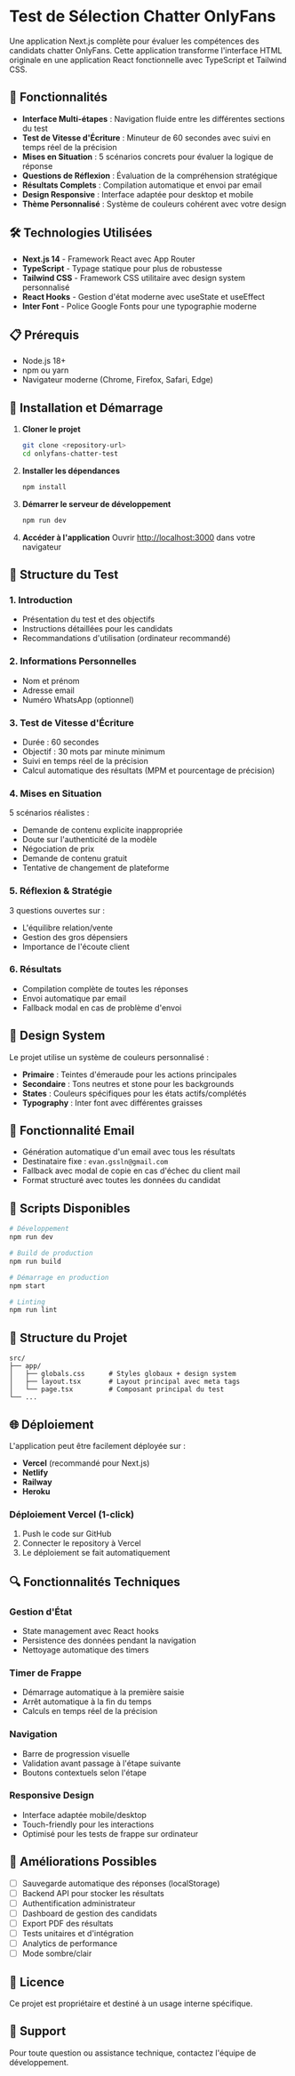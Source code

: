 # Test de Sélection Chatter OnlyFans

Une application Next.js complète pour évaluer les compétences des candidats chatter OnlyFans. Cette application transforme l'interface HTML originale en une application React fonctionnelle avec TypeScript et Tailwind CSS.

## 🚀 Fonctionnalités

- **Interface Multi-étapes** : Navigation fluide entre les différentes sections du test
- **Test de Vitesse d'Écriture** : Minuteur de 60 secondes avec suivi en temps réel de la précision
- **Mises en Situation** : 5 scénarios concrets pour évaluer la logique de réponse
- **Questions de Réflexion** : Évaluation de la compréhension stratégique
- **Résultats Complets** : Compilation automatique et envoi par email
- **Design Responsive** : Interface adaptée pour desktop et mobile
- **Thème Personnalisé** : Système de couleurs cohérent avec votre design

## 🛠️ Technologies Utilisées

- **Next.js 14** - Framework React avec App Router
- **TypeScript** - Typage statique pour plus de robustesse
- **Tailwind CSS** - Framework CSS utilitaire avec design system personnalisé
- **React Hooks** - Gestion d'état moderne avec useState et useEffect
- **Inter Font** - Police Google Fonts pour une typographie moderne

## 📋 Prérequis

- Node.js 18+ 
- npm ou yarn
- Navigateur moderne (Chrome, Firefox, Safari, Edge)

## 🚀 Installation et Démarrage

1. **Cloner le projet**
   ```bash
   git clone <repository-url>
   cd onlyfans-chatter-test
   ```

2. **Installer les dépendances**
   ```bash
   npm install
   ```

3. **Démarrer le serveur de développement**
   ```bash
   npm run dev
   ```

4. **Accéder à l'application**
   Ouvrir [http://localhost:3000](http://localhost:3000) dans votre navigateur

## 📱 Structure du Test

### 1. **Introduction**
- Présentation du test et des objectifs
- Instructions détaillées pour les candidats
- Recommandations d'utilisation (ordinateur recommandé)

### 2. **Informations Personnelles**
- Nom et prénom
- Adresse email
- Numéro WhatsApp (optionnel)

### 3. **Test de Vitesse d'Écriture**
- Durée : 60 secondes
- Objectif : 30 mots par minute minimum
- Suivi en temps réel de la précision
- Calcul automatique des résultats (MPM et pourcentage de précision)

### 4. **Mises en Situation**
5 scénarios réalistes :
- Demande de contenu explicite inappropriée
- Doute sur l'authenticité de la modèle
- Négociation de prix
- Demande de contenu gratuit
- Tentative de changement de plateforme

### 5. **Réflexion & Stratégie**
3 questions ouvertes sur :
- L'équilibre relation/vente
- Gestion des gros dépensiers
- Importance de l'écoute client

### 6. **Résultats**
- Compilation complète de toutes les réponses
- Envoi automatique par email
- Fallback modal en cas de problème d'envoi

## 🎨 Design System

Le projet utilise un système de couleurs personnalisé :

- **Primaire** : Teintes d'émeraude pour les actions principales
- **Secondaire** : Tons neutres et stone pour les backgrounds
- **States** : Couleurs spécifiques pour les états actifs/complétés
- **Typography** : Inter font avec différentes graisses

## 📧 Fonctionnalité Email

- Génération automatique d'un email avec tous les résultats
- Destinataire fixe : `evan.gssln@gmail.com`
- Fallback avec modal de copie en cas d'échec du client mail
- Format structuré avec toutes les données du candidat

## 🔧 Scripts Disponibles

```bash
# Développement
npm run dev

# Build de production
npm run build

# Démarrage en production
npm start

# Linting
npm run lint
```

## 📂 Structure du Projet

```
src/
├── app/
│   ├── globals.css      # Styles globaux + design system
│   ├── layout.tsx       # Layout principal avec meta tags
│   └── page.tsx         # Composant principal du test
└── ...
```

## 🌐 Déploiement

L'application peut être facilement déployée sur :

- **Vercel** (recommandé pour Next.js)
- **Netlify**
- **Railway**
- **Heroku**

### Déploiement Vercel (1-click)

1. Push le code sur GitHub
2. Connecter le repository à Vercel
3. Le déploiement se fait automatiquement

## 🔍 Fonctionnalités Techniques

### Gestion d'État
- State management avec React hooks
- Persistence des données pendant la navigation
- Nettoyage automatique des timers

### Timer de Frappe
- Démarrage automatique à la première saisie
- Arrêt automatique à la fin du temps
- Calculs en temps réel de la précision

### Navigation
- Barre de progression visuelle
- Validation avant passage à l'étape suivante
- Boutons contextuels selon l'étape

### Responsive Design
- Interface adaptée mobile/desktop
- Touch-friendly pour les interactions
- Optimisé pour les tests de frappe sur ordinateur

## 🚧 Améliorations Possibles

- [ ] Sauvegarde automatique des réponses (localStorage)
- [ ] Backend API pour stocker les résultats
- [ ] Authentification administrateur
- [ ] Dashboard de gestion des candidats
- [ ] Export PDF des résultats
- [ ] Tests unitaires et d'intégration
- [ ] Analytics de performance
- [ ] Mode sombre/clair

## 📄 Licence

Ce projet est propriétaire et destiné à un usage interne spécifique.

## 🤝 Support

Pour toute question ou assistance technique, contactez l'équipe de développement.